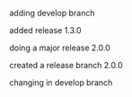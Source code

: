 adding develop branch
 
added release 1.3.0

doing a major release 2.0.0

created a release branch 2.0.0

changing in develop branch